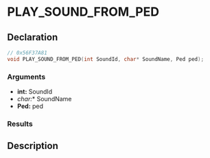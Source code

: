 # PLAY_SOUND_FROM_PED

## Declaration
```cpp
// 0x56F37A81
void PLAY_SOUND_FROM_PED(int SoundId, char* SoundName, Ped ped);
```

### Arguments
- **int:** SoundId
- **char*:** SoundName
- **Ped:** ped

### Results

## Description

